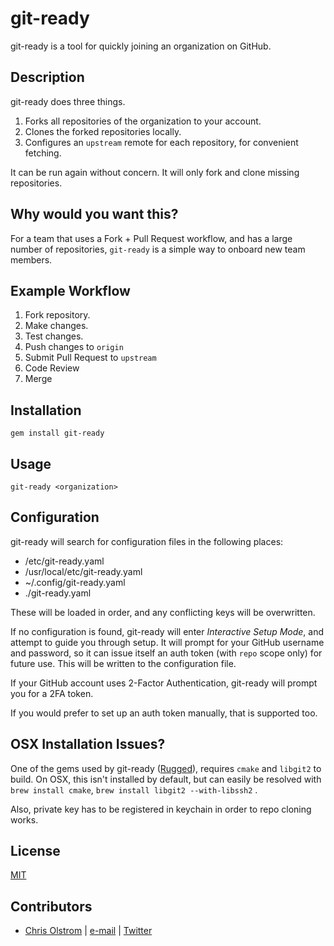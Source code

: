 # git-ready

git-ready is a tool for quickly joining an organization on GitHub.

Description
-----------

git-ready does three things.
1. Forks all repositories of the organization to your account.
2. Clones the forked repositories locally.
3. Configures an `upstream` remote for each repository, for convenient fetching.

It can be run again without concern. It will only fork and clone missing repositories.

Why would you want this?
------------------------

For a team that uses a Fork + Pull Request workflow, and has a large number of repositories, `git-ready` is a simple way to onboard new team members.

Example Workflow
----------------

1. Fork repository.
2. Make changes.
3. Test changes.
4. Push changes to `origin`
5. Submit Pull Request to `upstream`
6. Code Review
7. Merge

Installation
------------

`gem install git-ready`

Usage
-----

`git-ready <organization>`

Configuration
-------------
git-ready will search for configuration files in the following places:
* /etc/git-ready.yaml
* /usr/local/etc/git-ready.yaml
* ~/.config/git-ready.yaml
* ./git-ready.yaml

These will be loaded in order, and any conflicting keys will be overwritten.

If no configuration is found, git-ready will enter _Interactive Setup Mode_, and attempt to guide you through setup. It will prompt for your GitHub username and password, so it can issue itself an auth token (with `repo` scope only) for future use. This will be written to the configuration file.

If your GitHub account uses 2-Factor Authentication, git-ready will prompt you for a 2FA token.

If you would prefer to set up an auth token manually, that is supported too.

OSX Installation Issues?
------------------------

One of the gems used by git-ready ([Rugged](https://github.com/libgit2/rugged)), requires `cmake` and `libgit2` to build. On OSX, this isn't installed by default, but can easily be resolved with `brew install cmake`, `brew install libgit2 --with-libssh2` .

Also, private key has to be registered in keychain in order to repo cloning works.

License
-------
[MIT](https://tldrlegal.com/license/mit-license)

Contributors
------------
* [Chris Olstrom](https://colstrom.github.io/) | [e-mail](mailto:chris@olstrom.com) | [Twitter](https://twitter.com/ChrisOlstrom)
